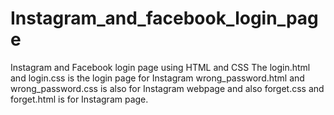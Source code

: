# Instagram_and_facebook_login_page
Instagram and Facebook login page using HTML and CSS
The login.html and login.css is the login page for Instagram
wrong_password.html and wrong_password.css is also for Instagram webpage
and also forget.css and forget.html is for Instagram page.
